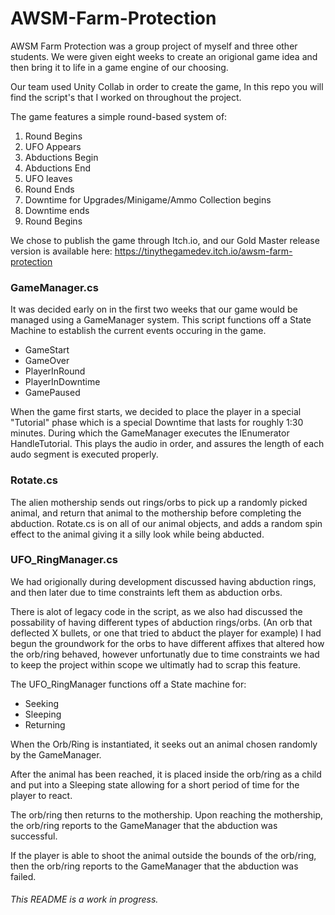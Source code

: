 # AWSM-Farm-Protection
AWSM Farm Protection was a group project of myself and three other students. We were given eight weeks to create an origional game idea and then bring it to life in a game engine of our choosing.

Our team used Unity Collab in order to create the game, In this repo you will find the script's that I worked on throughout the project. 

The game features a simple round-based system of:
1. Round Begins
2. UFO Appears
3. Abductions Begin
4. Abductions End
5. UFO leaves
6. Round Ends
7. Downtime for Upgrades/Minigame/Ammo Collection begins
8. Downtime ends
9. Round Begins

We chose to publish the game through Itch.io, and our Gold Master release version is available here: https://tinythegamedev.itch.io/awsm-farm-protection

### GameManager.cs
It was decided early on in the first two weeks that our game would be managed using a GameManager system. This script functions off a State Machine to establish the current events occuring in the game. 
- GameStart
- GameOver
- PlayerInRound
- PlayerInDowntime
- GamePaused

When the game first starts, we decided to place the player in a special "Tutorial" phase which is a special Downtime that lasts for roughly 1:30 minutes. During which the GameManager executes the IEnumerator HandleTutorial. This plays the audio in order, and assures the length of each audo segment is executed properly. 

### Rotate.cs
The alien mothership sends out rings/orbs to pick up a randomly picked animal, and return that animal to the mothership before completing the abduction. Rotate.cs is on all of our animal objects, and adds a random spin effect to the animal giving it a silly look while being abducted.

### UFO_RingManager.cs
We had origionally during development discussed having abduction rings, and then later due to time constraints left them as abduction orbs.

There is alot of legacy code in the script, as we also had discussed the possability of having different types of abduction rings/orbs. (An orb that deflected X bullets, or one that tried to abduct the player for example) I had begun the groundwork for the orbs to have different affixes that altered how the orb/ring behaved, however unfortunatly due to time constraints we had to keep the project within scope we ultimatly had to scrap this feature.

The UFO_RingManager functions off a State machine for:
- Seeking
- Sleeping
- Returning

When the Orb/Ring is instantiated, it seeks out an animal chosen randomly by the GameManager.

After the animal has been reached, it is placed inside the orb/ring as a child and put into a Sleeping state allowing for a short period of time for the player to react. 

The orb/ring then returns to the mothership. Upon reaching the mothership, the orb/ring reports to the GameManager that the abduction was successful. 

If the player is able to shoot the animal outside the bounds of the orb/ring, then the orb/ring reports to the GameManager that the abduction was failed. 

###### This README is a work in progress.

